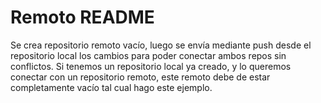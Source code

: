# Remoto README
Se crea repositorio remoto vacío, luego se envía mediante push desde el repositorio local los cambios para poder conectar ambos repos sin conflictos.
Si tenemos un repositorio local ya creado, y lo queremos conectar con un repositorio remoto, este remoto debe de estar completamente vacío tal cual hago este ejemplo.

